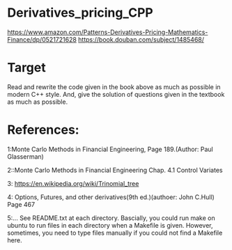 # Derivatives_pricing_CPP

https://www.amazon.com/Patterns-Derivatives-Pricing-Mathematics-Finance/dp/0521721628
https://book.douban.com/subject/1485468/

# Target
Read and rewrite the code given in the book above as much as possible in modern C++ style. 
And, give the solution of questions given in the textbook as much as possible.

# References:
1:Monte Carlo Methods in Financial Engineering, Page 189.(Author: Paul Glasserman)


2::Monte Carlo Methods in Financial Engineering Chap. 4.1 Control Variates


3: https://en.wikipedia.org/wiki/Trinomial_tree


4: Options, Futures, and other derivatives(9th ed.)(authoer: John C.Hull)
Page 467

5:... See README.txt at each directory. Bascially, you could run 
make on ubuntu to run files in each directory when a Makefile is given. However, sometimes, you need to type files manually if 
you could not find a Makefile here.
